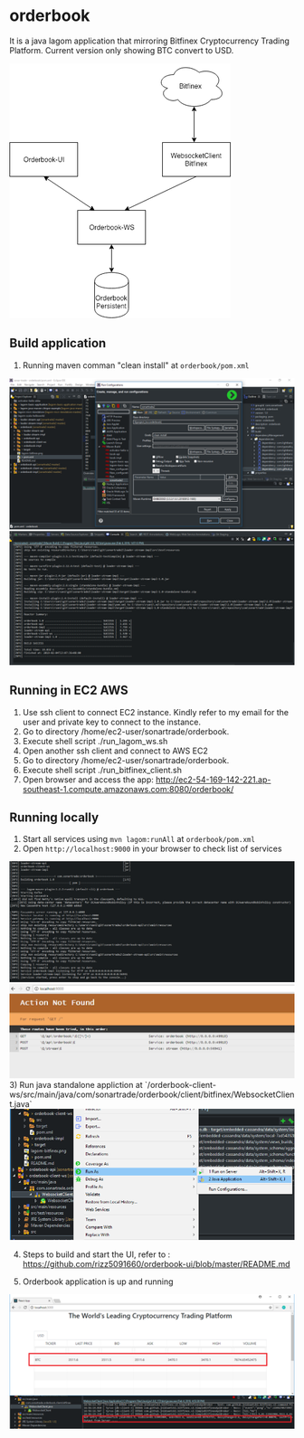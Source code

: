 # orderbook

It is a java lagom application that mirroring Bitfinex Cryptocurrency Trading Platform.
Current version only showing BTC convert to USD. 

<img src="https://github.com/rizz5091660/orderbook/blob/master/lagom-bitfinex.png" alt="Lagom-Bitfinex"/>

## Build application
1) Running maven comman "clean install" at `orderbook/pom.xml` 

<img src="https://github.com/rizz5091660/orderbook/blob/master/build.PNG" alt="Build step 1"/>

<img src="https://github.com/rizz5091660/orderbook/blob/master/build2.PNG" alt="Build step 1"/>

## Running in EC2 AWS
1) Use ssh client to connect EC2 instance. 
Kindly refer to my email for the user and private key to connect to the instance. 
2) Go to directory /home/ec2-user/sonartrade/orderbook.
3) Execute shell script ./run_lagom_ws.sh
4) Open another ssh client and connect to AWS EC2
5) Go to directory /home/ec2-user/sonartrade/orderbook.
6) Execute shell script ./run_bitfinex_client.sh
7) Open browser and access the app:
http://ec2-54-169-142-221.ap-southeast-1.compute.amazonaws.com:8080/orderbook/


## Running locally

1) Start all services using `mvn lagom:runAll` at `orderbook/pom.xml` 
2) Open `http://localhost:9000` in your browser to check list of services
<img src="https://github.com/rizz5091660/orderbook/blob/master/run-services.PNG" alt="Run Services"/>
<img src="https://github.com/rizz5091660/orderbook/blob/master/list-services.PNG" alt="List of Services"/>
3) Run java standalone appliction at `/orderbook-client-ws/src/main/java/com/sonartrade/orderbook/client/bitfinex/WebsocketClient.java`
<img src="https://github.com/rizz5091660/orderbook/blob/master/run-bitfinex-websocket.png" alt="Run Bitfinex Client"/>

4) Steps to build and start the UI, refer to :
https://github.com/rizz5091660/orderbook-ui/blob/master/README.md 

5) Orderbook application is up and running
<img src="https://github.com/rizz5091660/orderbook/blob/master/orderbook-ui.PNG" alt="Orderbook Apps"/>

